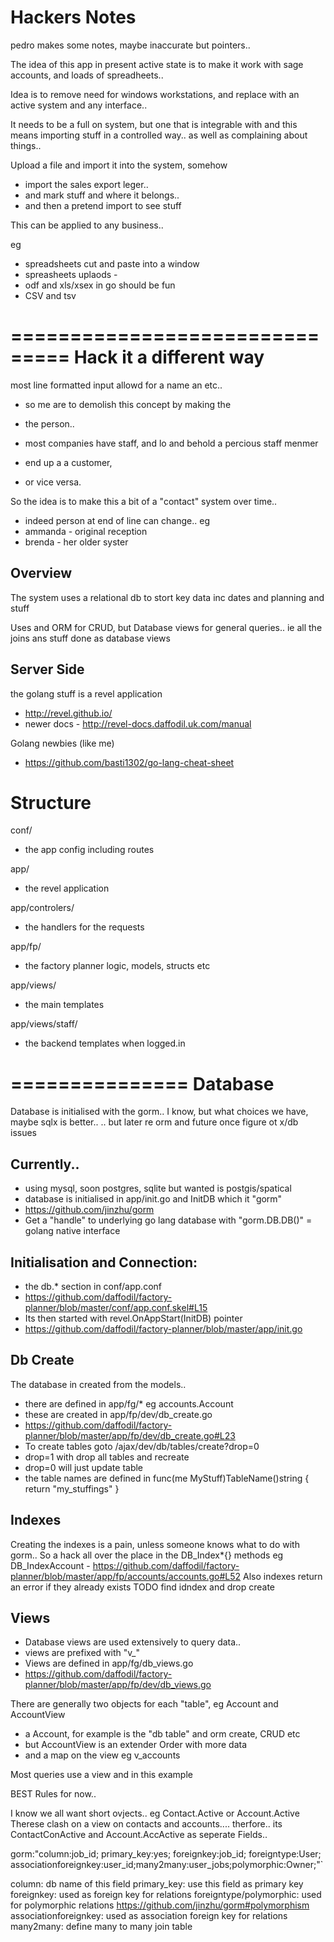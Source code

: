 Hackers Notes
==========================

pedro makes some notes, maybe inaccurate but pointers..

The idea of this app in present active state is to
make it work with sage accounts, and loads of spreadheets..

Idea is to remove need for windows workstations,
and replace with an active system and any interface..

It needs to be a full on system, but one that is integrable with
and this means importing stuff in a controlled way..
as well as complaining about things..

Upload a file and import it into the system, somehow
- import the sales export leger..
- and mark stuff and where it belongs..
- and then a pretend import to see stuff

This can be applied to any business..

eg
- spreadsheets cut and paste into a window
- spreasheets uplaods -
- odf and xls/xsex in go should be fun
- CSV and tsv


===============================
Hack it a different way
===============================

most line formatted input allowd for a name an etc..
- so me are to demolish this concept by making the 
- the person..

- most companies have staff, and lo and behold a percious staff menmer
- end up a a customer,
- or vice versa.

So the idea is to make this a bit of a "contact" system over time..
- indeed person at end of line can change..
eg 
- ammanda - original reception
- brenda - her older syster


Overview
-------------------------
The system uses a relational db to stort key data
inc dates and planning and stuff

Uses and ORM for CRUD, but Database views for general queries..
ie all the joins ans stuff done as database views




Server Side
-------------------------

the golang stuff is a revel application
- http://revel.github.io/
- newer docs - http://revel-docs.daffodil.uk.com/manual

Golang newbies (like me)
- https://github.com/basti1302/go-lang-cheat-sheet


Structure
============

conf/
- the app config including routes

app/
- the revel application


app/controlers/
- the handlers for the requests

app/fp/
- the factory planner logic, models, structs etc

app/views/
- the main templates

app/views/staff/
- the backend templates when logged.in


===============
Database
===============
Database is initialised with the gorm..
I know, but what choices we have, maybe sqlx is better.. 
.. but later re orm and future once figure ot x/db issues

Currently..
-------------------------------
- using mysql, soon postgres, sqlite but wanted is postgis/spatical
- database is initialised in app/init.go and InitDB which it "gorm"
- https://github.com/jinzhu/gorm
- Get a "handle" to underlying go lang database with "gorm.DB.DB()" = golang native interface


Initialisation and Connection:
-------------------------------
- the db.* section in conf/app.conf
- https://github.com/daffodil/factory-planner/blob/master/conf/app.conf.skel#L15
- Its then started with revel.OnAppStart(InitDB) pointer
- https://github.com/daffodil/factory-planner/blob/master/app/init.go

Db Create
-------------
The database in created from the models..
- there are defined in app/fg/* eg accounts.Account
- these are created in app/fp/dev/db_create.go
- https://github.com/daffodil/factory-planner/blob/master/app/fp/dev/db_create.go#L23
- To create tables goto /ajax/dev/db/tables/create?drop=0
- drop=1 with drop all tables and recreate
- drop=0 will just update table
- the table names are defined in func(me MyStuff)TableName()string { return "my_stuffings" }

## Indexes ##

Creating the indexes is a pain, unless someone knows what to do with gorm..
So a hack all over the place in the DB_Index*{} methods eg
DB_IndexAccount - https://github.com/daffodil/factory-planner/blob/master/app/fp/accounts/accounts.go#L52
Also indexes return an error if they already exists
TODO find idndex and drop create

## Views  ##
- Database views are used extensively to query data..
- views are prefixed with "v_"
- Views are defined in app/fg/db_views.go
- https://github.com/daffodil/factory-planner/blob/master/app/fp/dev/db_views.go

There are generally two objects for each "table", eg Account and AccountView
 - a Account, for example is the "db table" and orm create, CRUD etc
 - but AccountView is an extender Order with more data
 - and a map on the view eg v_accounts
 
 Most queries use a view and in this example
 
 
 BEST Rules for now..
 
 I know we all want short ovjects..
 eg
 Contact.Active or Account.Active
 Therese clash on a view on contacts and accounts....
 therfore.. its ContactConActive and Account.AccActive
 as seperate Fields..
 


gorm:"column:job_id; primary_key:yes; foreignkey:job_id; foreigntype:User; associationforeignkey:user_id;many2many:user_jobs;polymorphic:Owner;"`

column: db name of this field
primary_key: use this field as primary key
foreignkey: used as foreign key for relations
foreigntype/polymorphic: used for polymorphic relations https://github.com/jinzhu/gorm#polymorphism
associationforeignkey: used as association foreign key for relations
many2many: define many to many join table



